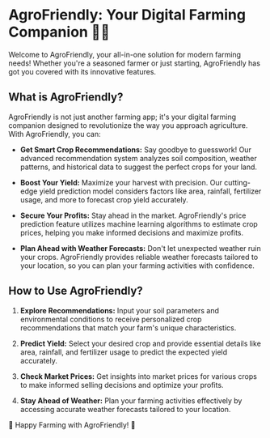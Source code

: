 # AgroFriendly: Your Digital Farming Companion 🌱🚜

Welcome to AgroFriendly, your all-in-one solution for modern farming needs! Whether you're a seasoned farmer or just starting, AgroFriendly has got you covered with its innovative features.

## What is AgroFriendly?

AgroFriendly is not just another farming app; it's your digital farming companion designed to revolutionize the way you approach agriculture. With AgroFriendly, you can:

- **Get Smart Crop Recommendations:** Say goodbye to guesswork! Our advanced recommendation system analyzes soil composition, weather patterns, and historical data to suggest the perfect crops for your land.

- **Boost Your Yield:** Maximize your harvest with precision. Our cutting-edge yield prediction model considers factors like area, rainfall, fertilizer usage, and more to forecast crop yield accurately.

- **Secure Your Profits:** Stay ahead in the market. AgroFriendly's price prediction feature utilizes machine learning algorithms to estimate crop prices, helping you make informed decisions and maximize profits.

- **Plan Ahead with Weather Forecasts:** Don't let unexpected weather ruin your crops. AgroFriendly provides reliable weather forecasts tailored to your location, so you can plan your farming activities with confidence.

## How to Use AgroFriendly?

1. **Explore Recommendations:** Input your soil parameters and environmental conditions to receive personalized crop recommendations that match your farm's unique characteristics.

2. **Predict Yield:** Select your desired crop and provide essential details like area, rainfall, and fertilizer usage to predict the expected yield accurately.

3. **Check Market Prices:** Get insights into market prices for various crops to make informed selling decisions and optimize your profits.

4. **Stay Ahead of Weather:** Plan your farming activities effectively by accessing accurate weather forecasts tailored to your location.
   
🌾 Happy Farming with AgroFriendly! 🚀
